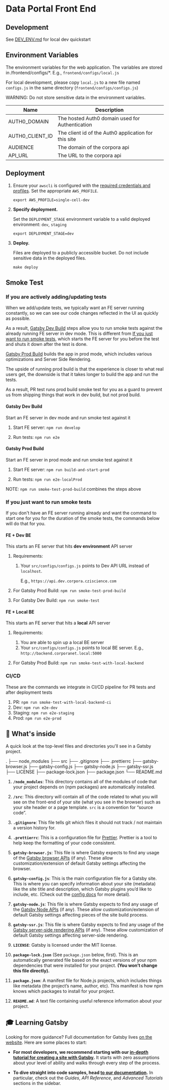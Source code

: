 # Data Portal Front End

## Development

See [DEV_ENV.md](DEV_ENV.md) for local dev quickstart

## Environment Variables

The environment variables for the web application. The variables are stored in /frontend/configs/\*. E.g., `frontend/configs/local.js`

For local development, please copy `local.js` to a new file named `configs.js`
in the same directory (`frontend/configs/configs.js`)

WARNING: Do not store sensitive data in the environment variables.

| Name            | Description                                          |
| --------------- | ---------------------------------------------------- |
| AUTH0_DOMAIN    | The hosted Auth0 domain used for Authentication      |
| AUTH0_CLIENT_ID | The client id of the Auth0 application for this site |
| AUDIENCE        | The domain of the corpora api                        |
| API_URL         | The URL to the corpora api                           |

## Deployment

1. Ensure your `awscli` is configured with the
   [required credentials and profiles](../docs/awscli.md).
   Set the appropriate `AWS_PROFILE`.

   ```shell
   export AWS_PROFILE=single-cell-dev
   ```

1. **Specify deployment.**

   Set the `DEPLOYMENT_STAGE` environment variable to a valid deployed environment: `dev`, `staging`

   ```shell
   export DEPLOYMENT_STAGE=dev
   ```

1. **Deploy.**

   Files are deployed to a publicly accessible bucket. Do not include sensitive data in the deployed files.

   ```shell
   make deploy
   ```

## Smoke Test

### If you are actively adding/updating tests

When we add/update tests, we typically want an FE server running constantly,
so we can see our code changes reflected in the UI as quickly as possible.

As a result, [Gatsby Dev Build](#gatsby-dev-build) steps allow you to run smoke
tests against the already running FE server in dev mode. This is different from [If you just want to run smoke tests](#if-you-just-want-to-run-smoke-tests), which starts the FE server for you before the test and shuts it down after the test is done.

[Gatsby Prod Build](#gatsby-prod-build) builds the app in prod mode, which includes
various optimizations and Server Side Rendering.

The upside of running prod build
is that the experience is closer to what real users get, the downside is that
it takes longer to build the app and run the tests.

As a result, PR test runs
prod build smoke test for you as a guard to prevent us from shipping things that
work in dev build, but not prod build.

#### Gatsby Dev Build

Start an FE server in dev mode and run smoke test against it

1. Start FE server: `npm run develop`

1. Run tests: `npm run e2e`

#### Gatsby Prod Build

Start an FE server in prod mode and run smoke test against it

1. Start FE server: `npm run build-and-start-prod`

1. Run tests: `npm run e2e-localProd`

NOTE: `npm run smoke-test-prod-build` combines the steps above

### If you just want to run smoke tests

If you don't have an FE server running already and want the command to start one for you for the duration of the smoke tests, the commands below will do that for you.

#### FE + Dev BE

This starts an FE server that hits **dev environment** API server

1. Requirements:

   1. Your `src/configs/configs.js` points to Dev API URL instead of `localhost`.

      E.g., `https://api.dev.corpora.cziscience.com`

1. For Gatsby Prod Build: `npm run smoke-test-prod-build`

1. For Gatsby Dev Build: `npm run smoke-test`

#### FE + Local BE

This starts an FE server that hits a **local** API server

1. Requirements:

   1. You are able to spin up a local BE server
   1. Your `src/configs/configs.js` points to local BE server. E.g., `http://backend.corporanet.local:5000`

1. For Gatsby Prod Build: `npm run smoke-test-with-local-backend`

### CI/CD

These are the commands we integrate in CI/CD pipeline for PR tests and
after deployment tests

1. PR: `npm run smoke-test-with-local-backend-ci`
1. Dev: `npm run e2e-dev`
1. Staging: `npm run e2e-staging`
1. Prod: `npm run e2e-prod`

## 🧐 What's inside

A quick look at the top-level files and directories you'll see in a Gatsby project.

.
├── node_modules
├── src
├── .gitignore
├── .prettierrc
├── gatsby-browser.js
├── gatsby-config.js
├── gatsby-node.js
├── gatsby-ssr.js
├── LICENSE
├── package-lock.json
├── package.json
└── README.md

1. **`/node_modules`**: This directory contains all of the modules of code that your project depends on (npm packages) are automatically installed.

2. **`/src`**: This directory will contain all of the code related to what you will see on the front-end of your site (what you see in the browser) such as your site header or a page template. `src` is a convention for “source code”.

3. **`.gitignore`**: This file tells git which files it should not track / not maintain a version history for.

4. **`.prettierrc`**: This is a configuration file for [Prettier](https://prettier.io/). Prettier is a tool to help keep the formatting of your code consistent.

5. **`gatsby-browser.js`**: This file is where Gatsby expects to find any usage of the [Gatsby browser APIs](https://www.gatsbyjs.org/docs/browser-apis/) (if any). These allow customization/extension of default Gatsby settings affecting the browser.

6. **`gatsby-config.js`**: This is the main configuration file for a Gatsby site. This is where you can specify information about your site (metadata) like the site title and description, which Gatsby plugins you’d like to include, etc. (Check out the [config docs](https://www.gatsbyjs.org/docs/gatsby-config/) for more detail).

7. **`gatsby-node.js`**: This file is where Gatsby expects to find any usage of the [Gatsby Node APIs](https://www.gatsbyjs.org/docs/node-apis/) (if any). These allow customization/extension of default Gatsby settings affecting pieces of the site build process.

8. **`gatsby-ssr.js`**: This file is where Gatsby expects to find any usage of the [Gatsby server-side rendering APIs](https://www.gatsbyjs.org/docs/ssr-apis/) (if any). These allow customization of default Gatsby settings affecting server-side rendering.

9. **`LICENSE`**: Gatsby is licensed under the MIT license.

10. **`package-lock.json`** (See `package.json` below, first). This is an automatically generated file based on the exact versions of your npm dependencies that were installed for your project. **(You won’t change this file directly).**

11. **`package.json`**: A manifest file for Node.js projects, which includes things like metadata (the project’s name, author, etc). This manifest is how npm knows which packages to install for your project.

12. **`README.md`**: A text file containing useful reference information about your project.

## 🎓 Learning Gatsby

Looking for more guidance? Full documentation for Gatsby lives [on the website](https://www.gatsbyjs.org/). Here are some places to start:

- **For most developers, we recommend starting with our [in-depth tutorial for creating a site with Gatsby](https://www.gatsbyjs.org/tutorial/).** It starts with zero assumptions about your level of ability and walks through every step of the process.

- **To dive straight into code samples, head [to our documentation](https://www.gatsbyjs.org/docs/).** In particular, check out the _Guides_, _API Reference_, and _Advanced Tutorials_ sections in the sidebar.
